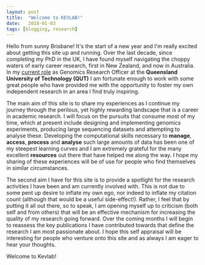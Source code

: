 ```yaml
---
layout: post
title:  "Welcome to KEVLAB!"
date:   2018-01-03
tags: [blogging, research]
---
```


Hello from sunny Brisbane! It's the start of a new year and I'm really excited about getting this site up and running. Over the last decade, since completing my PhD in the UK, I have found myself navigating the choppy waters of early career research, first in New Zealand, and now in Australia. In my [current role](http://staff.qut.edu.au/staff/dudleyk/ "Kevin Dudley QUT staff profile") as Genomics Research Officer at the **Queensland University of Technology (QUT)** I am fortunate enough to work with some great people who have provided me with the opportunity to foster my own independent research in an area I find truly inspiring.

The main aim of this site is to share my experiences as I continue my journey through the perilous, yet highly rewarding landscape that is a career in academic research. I will focus on the pursuits that consume most of my time, which at present include designing and implementing genomics experiments, producing large sequencing datasets and attempting to analyse these. Developing the computational skills necessary to **manage**, **access**, **process** and **analyse** such large amounts of data has been one of my steepest learning curves and I am extremely grateful for the many excellent **resources** out there that have helped me along the way. I hope my sharing of these experiences will be of use for people who find themselves in similar circumstances.

The second aim I have for this site is to provide a spotlight for the research activities I have been and am currently involved with. This is not due to some pent up desire to inflate my own ego, nor indeed to inflate my citation count (although that would be a useful side-effect!). Rather, I feel that by putting it all out there, so to speak, I am opening myself up to criticism (both self and from others) that will be an effective mechanism for increasing the quality of my research going forward. Over the coming months I will begin to reassess the key publications I have contributed towards that define the research I am most passionate about. I hope this self appraisal will be interesting for people who venture onto this site and as always I am eager to hear your thoughts.

Welcome to Kevlab!